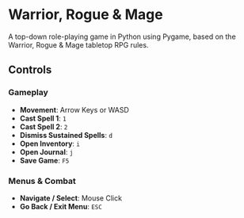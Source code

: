 # Warrior, Rogue & Mage

A top-down role-playing game in Python using Pygame, based on the Warrior, Rogue & Mage tabletop RPG rules.

## Controls

### Gameplay
- **Movement**: Arrow Keys or WASD
- **Cast Spell 1**: `1`
- **Cast Spell 2**: `2`
- **Dismiss Sustained Spells**: `d`
- **Open Inventory**: `i`
- **Open Journal**: `j`
- **Save Game**: `F5`

### Menus & Combat
- **Navigate / Select**: Mouse Click
- **Go Back / Exit Menu**: `ESC`

